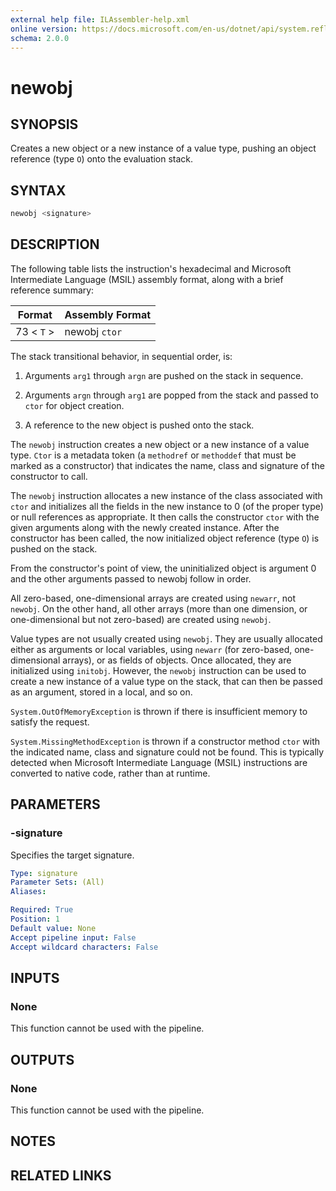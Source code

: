 ```yaml
---
external help file: ILAssembler-help.xml
online version: https://docs.microsoft.com/en-us/dotnet/api/system.reflection.emit.opcodes.newobj
schema: 2.0.0
---
```


# newobj

## SYNOPSIS

Creates a new object or a new instance of a value type, pushing an object reference (type `O`) onto the evaluation stack.

## SYNTAX

```powershell
newobj <signature>
```

## DESCRIPTION

The following table lists the instruction's hexadecimal and Microsoft Intermediate Language (MSIL) assembly format, along with a brief reference summary:

| Format     | Assembly Format |
| ---------- | --------------- |
| 73 < `T` > | newobj `ctor`   |

 The stack transitional behavior, in sequential order, is:

1.  Arguments `arg1` through `argn` are pushed on the stack in sequence.

2.  Arguments `argn` through `arg1` are popped from the stack and passed to `ctor` for object creation.

3.  A reference to the new object is pushed onto the stack.

 The `newobj` instruction creates a new object or a new instance of a value type. `Ctor` is a metadata token (a `methodref` or `methoddef` that must be marked as a constructor) that indicates the name, class and signature of the constructor to call.

 The `newobj` instruction allocates a new instance of the class associated with `ctor` and initializes all the fields in the new instance to 0 (of the proper type) or null references as appropriate. It then calls the constructor `ctor` with the given arguments along with the newly created instance. After the constructor has been called, the now initialized object reference (type `O`) is pushed on the stack.

 From the constructor's point of view, the uninitialized object is argument 0 and the other arguments passed to newobj follow in order.

 All zero-based, one-dimensional arrays are created using `newarr`, not `newobj`. On the other hand, all other arrays (more than one dimension, or one-dimensional but not zero-based) are created using `newobj`.

 Value types are not usually created using `newobj`. They are usually allocated either as arguments or local variables, using `newarr` (for zero-based, one-dimensional arrays), or as fields of objects. Once allocated, they are initialized using `initobj`. However, the `newobj` instruction can be used to create a new instance of a value type on the stack, that can then be passed as an argument, stored in a local, and so on.

 `System.OutOfMemoryException` is thrown if there is insufficient memory to satisfy the request.

 `System.MissingMethodException` is thrown if a constructor method `ctor` with the indicated name, class and signature could not be found. This is typically detected when Microsoft Intermediate Language (MSIL) instructions are converted to native code, rather than at runtime.

## PARAMETERS

### -signature

Specifies the target signature.

```yaml
Type: signature
Parameter Sets: (All)
Aliases:

Required: True
Position: 1
Default value: None
Accept pipeline input: False
Accept wildcard characters: False
```

## INPUTS

### None

This function cannot be used with the pipeline.

## OUTPUTS

### None

This function cannot be used with the pipeline.

## NOTES

## RELATED LINKS
